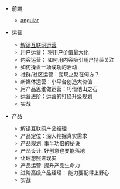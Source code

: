 * 前端

  * [angular](frontEnd/angular)

* 运营

  * [解读互联网运营](operation/step-1.md)
  * 用户运营： 将用户价值最大化
  * 内容运营： 如何用内容吸引用户持续关注
  * 如何操盘一场成功的活动
  * 社群/社区运营：变现之路在何方？
  * 新媒体运营：小平台创造大价值
  * 用产品思维做运营：巧借他山之石
  * 运营进阶：运营的打怪升级规划
  * 实战

* 产品

  * 解读互联网产品经理
  * 产品定位：深入挖掘真实需求
  * 产品规划: 事半功倍的秘诀
  * 产品设计: 好创意也要能落地
  * 让理想照进现实
  * 产品运营: 提升产品生命力
  * 进阶高级产品经理： 能力要配得上野心
  * 实战
